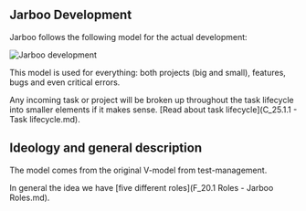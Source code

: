 Jarboo Development
--------------------------

Jarboo follows the following model for the actual development:

![Jarboo development](/images/jarboo-flow.png)

This model is used for everything: both projects (big and small), features, bugs and even critical errors.

Any incoming task or project will be broken up throughout the task lifecycle into smaller elements if it makes sense. [Read about task lifecycle](C_25.1.1 - Task lifecycle.md).

Ideology and general description
---

The model comes from the original V-model from test-management.

In general the idea we have [five different roles](F_20.1 Roles - Jarboo Roles.md).